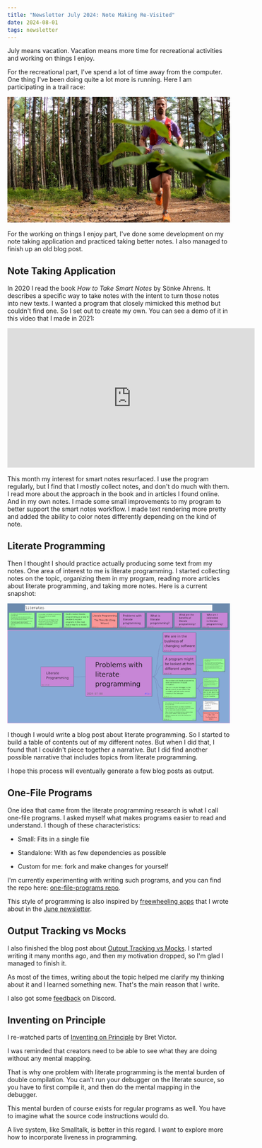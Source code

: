 ```yaml
---
title: "Newsletter July 2024: Note Making Re-Visited"
date: 2024-08-01
tags: newsletter
---
```


July means vacation. Vacation means more time for recreational activities and
working on things I enjoy.

For the recreational part, I've spend a lot of time away from the computer. One
thing I've been doing quite a lot more is running. Here I am participating in a
trail race:

<center><p><img src="/writing/newsletter/july-2024/kolmarden.jpg"></p></center>

For the working on things I enjoy part, I've done some development on my note
taking application and practiced taking better notes. I also managed to finish
up an old blog post.

## Note Taking Application

In 2020 I read the book *How to Take Smart Notes* by Sönke Ahrens. It describes
a specific way to take notes with the intent to turn those notes into new
texts. I wanted a program that closely mimicked this method but couldn't find
one. So I set out to create my own. You can see a demo of it in this video that
I made in 2021:

<center>
<iframe width="560" height="315"
src="https://www.youtube.com/embed/Xh2bik1cOl0" title="YouTube video player"
frameborder="0" allow="accelerometer; autoplay; clipboard-write;
encrypted-media; gyroscope; picture-in-picture; web-share"
allowfullscreen></iframe>
</center>

This month my interest for smart notes resurfaced. I use the program regularly,
but I find that I mostly collect notes, and don't do much with them. I read
more about the approach in the book and in articles I found online. And in my
own notes. I made some small improvements to my program to better support the
smart notes workflow. I made text rendering more pretty and added the ability
to color notes differently depending on the kind of note.

## Literate Programming

Then I thought I should practice actually producing some text from my notes.
One area of interest to me is literate programming. I started collecting notes
on the topic, organizing them in my program, reading more articles about
literate programming, and taking more notes. Here is a current snapshot:

<center><p><img
src="/writing/newsletter/july-2024/smartnotes.png"></p></center>

I though I would write a blog post about literate programming. So I started to
build a table of contents out of my different notes. But when I did that, I
found that I couldn't piece together a narrative. But I did find another
possible narrative that includes topics from literate programming.

I hope this process will eventually generate a few blog posts as output.

## One-File Programs

One idea that came from the literate programming research is what I call
one-file programs. I asked myself what makes programs easier to read and
understand. I though of these characteristics:

* Small: Fits in a single file

* Standalone: With as few dependencies as possible

* Custom for me: fork and make changes for yourself

I'm currently experimenting with writing such programs, and you can find the
repo here: [one-file-programs
repo](https://github.com/rickardlindberg/one-file-programs).

This style of programming is also inspired by [freewheeling
apps](https://akkartik.name/freewheeling/) that I wrote about in the [June
newsletter](/writing/newsletter/june-2024/index.html).

## Output Tracking vs Mocks

I also finished the blog post about [Output Tracking vs
Mocks](/writing/output-tracking-vs-mocks/index.html). I started writing it many
months ago, and then my motivation dropped, so I'm glad I managed to finish it.

As most of the times, writing about the topic helped me clarify my thinking
about it and I learned something new. That's the main reason that I write.

I also got some
[feedback](https://discord.com/channels/897648912851173408/1266778182934073365)
on Discord.

## Inventing on Principle

I re-watched parts of [Inventing on
Principle](https://www.youtube.com/watch?v=PUv66718DII) by Bret Victor.

I was reminded that creators need to be able to see what they are doing without
any mental mapping.

That is why one problem with literate programming is the mental burden of
double compilation. You can't run your debugger on the literate source, so you
have to first compile it, and then do the mental mapping in the debugger.

This mental burden of course exists for regular programs as well. You have to
imagine what the source code instructions would do.

A live system, like Smalltalk, is better in this regard. I want to explore more
how to incorporate liveness in programming.
